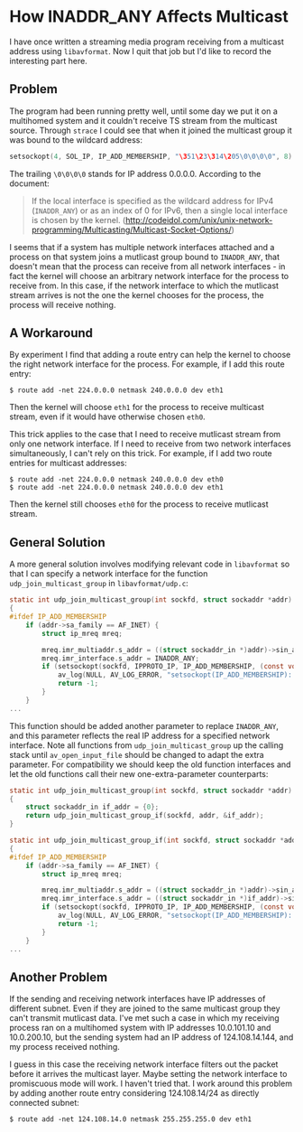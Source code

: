 # How INADDR_ANY Affects Multicast

I have once written a streaming media program receiving from a multicast address using `libavformat`. Now I quit that job but I'd like to record the interesting part here.

## Problem

The program had been running pretty well, until some day we put it on a multihomed system and it couldn't receive TS stream from the multicast source. Through `strace` I could see that when it joined the multicast group it was bound to the wildcard address:

```c
setsockopt(4, SOL_IP, IP_ADD_MEMBERSHIP, "\351\23\314\205\0\0\0\0", 8) = 0
```

The trailing `\0\0\0\0` stands for IP address 0.0.0.0. According to the document:

> If the local interface is specified as the wildcard address for IPv4 (`INADDR_ANY`) or as an index of 0 for IPv6, then a single local interface is chosen by the kernel. (<http://codeidol.com/unix/unix-network-programming/Multicasting/Multicast-Socket-Options/>)

I seems that if a system has multiple network interfaces attached and a process on that system joins a mutlicast group bound to `INADDR_ANY`, that doesn't mean that the process can receive from all network interfaces - in fact the kernel will choose an arbitrary network interface for the process to receive from. In this case, if the network interface to which the mutlicast stream arrives is not the one the kernel chooses for the process, the process will receive nothing.

## A Workaround

By experiment I find that adding a route entry can help the kernel to choose the right network interface for the process. For example, if I add this route entry:

```text
$ route add -net 224.0.0.0 netmask 240.0.0.0 dev eth1
```

Then the kernel will choose `eth1` for the process to receive multicast stream, even if it would have otherwise chosen `eth0`.

This trick applies to the case that I need to receive mutlicast stream from only one network interface. If I need to receive from two network interfaces simultaneously, I can't rely on this trick. For example, if I add two route entries for multicast addresses:

```text
$ route add -net 224.0.0.0 netmask 240.0.0.0 dev eth0
$ route add -net 224.0.0.0 netmask 240.0.0.0 dev eth1
```

Then the kernel still chooses `eth0` for the process to receive mutlicast stream.

## General Solution

A more general solution involves modifying relevant code in `libavformat` so that I can specify a network interface for the function `udp_join_multicast_group` in `libavformat/udp.c`:

```c
static int udp_join_multicast_group(int sockfd, struct sockaddr *addr)
{
#ifdef IP_ADD_MEMBERSHIP
    if (addr->sa_family == AF_INET) {
        struct ip_mreq mreq;

        mreq.imr_multiaddr.s_addr = ((struct sockaddr_in *)addr)->sin_addr.s_addr;
        mreq.imr_interface.s_addr = INADDR_ANY;
        if (setsockopt(sockfd, IPPROTO_IP, IP_ADD_MEMBERSHIP, (const void *)&mreq, sizeof(mreq)) < 0) {
            av_log(NULL, AV_LOG_ERROR, "setsockopt(IP_ADD_MEMBERSHIP): %s\n", strerror(errno));
            return -1;
        }
    }
...
```

This function should be added another parameter to replace `INADDR_ANY`, and this parameter reflects the real IP address for a specified network interface. Note all functions from `udp_join_multicast_group` up the calling stack until `av_open_input_file` should be changed to adapt the extra parameter. For compatibility we should keep the old function interfaces and let the old functions call their new one-extra-parameter counterparts:

```c
static int udp_join_multicast_group(int sockfd, struct sockaddr *addr)
{
    struct sockaddr_in if_addr = {0};
    return udp_join_multicast_group_if(sockfd, addr, &if_addr);
}

static int udp_join_multicast_group_if(int sockfd, struct sockaddr *addr, const struct sockaddr *if_addr)
{
#ifdef IP_ADD_MEMBERSHIP
    if (addr->sa_family == AF_INET) {
        struct ip_mreq mreq;

        mreq.imr_multiaddr.s_addr = ((struct sockaddr_in *)addr)->sin_addr.s_addr;
        mreq.imr_interface.s_addr = ((struct sockaddr_in *)if_addr)->sin_addr.s_addr;;
        if (setsockopt(sockfd, IPPROTO_IP, IP_ADD_MEMBERSHIP, (const void *)&mreq, sizeof(mreq)) < 0) {
            av_log(NULL, AV_LOG_ERROR, "setsockopt(IP_ADD_MEMBERSHIP): %s\n", strerror(errno));
            return -1;
        }
    }
...
```

## Another Problem

If the sending and receiving network interfaces have IP addresses of different subnet. Even if they are joined to the same multicast group they can't transmit mutlicast data. I've met such a case in which my receiving process ran on a multihomed system with IP addresses 10.0.101.10 and 10.0.200.10, but the sending system had an IP address of 124.108.14.144, and my process received nothing.

I guess in this case the receiving network interface filters out the packet before it arrives the multicast layer. Maybe setting the network interface to promiscuous mode will work. I haven't tried that. I work around this problem by adding another route entry considering 124.108.14/24 as directly connected subnet:

```text
$ route add -net 124.108.14.0 netmask 255.255.255.0 dev eth1
```
